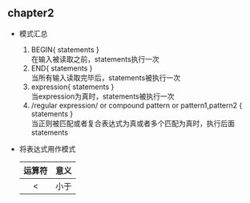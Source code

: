 ## chapter2
- 模式汇总
    1. BEGIN{ statements }<br> 
    在输入被读取之前，statements执行一次
    2. END{ statements } <br>
    当所有输入读取完毕后，statements被执行一次
    3. expression{ statements } <br>
    当expression为真时，statements被执行一次
    4. /regular expression/ or compound pattern or pattern1,pattern2 { statements } <br>
    当正则被匹配或者复合表达式为真或者多个匹配为真时，执行后面statements

- 将表达式用作模式
    
    |运算符|意义|
    |:------:|:-----:|
    |< |小于|

